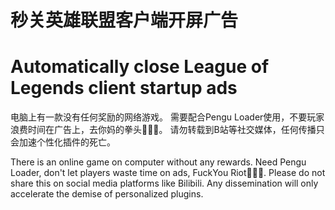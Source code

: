 # 秒关英雄联盟客户端开屏广告
# Automatically close League of Legends client startup ads

电脑上有一款没有任何奖励的网络游戏。
需要配合Pengu Loader使用，不要玩家浪费时间在广告上，去你妈的拳头🖕🖕🖕。
请勿转载到B站等社交媒体，任何传播只会加速个性化插件的死亡。

There is an online game on computer without any rewards.
Need Pengu Loader, don't let players waste time on ads, FuckYou Riot🖕🖕🖕.
Please do not share this on social media platforms like Bilibili. Any dissemination will only accelerate the demise of personalized plugins.

